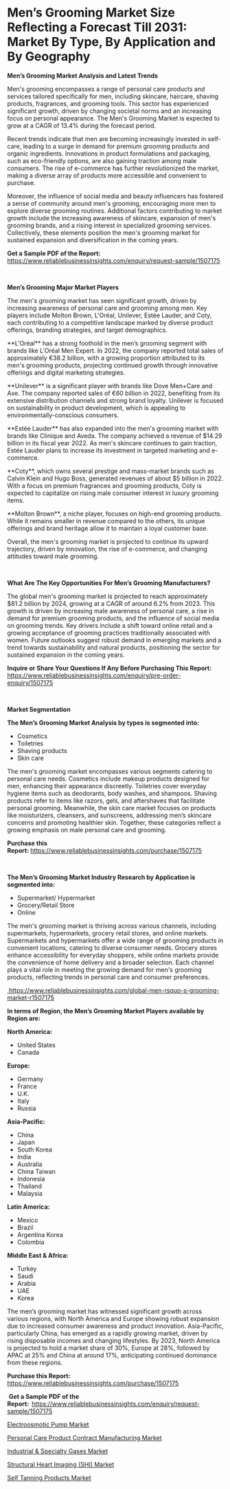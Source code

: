 <p><h1>Men’s Grooming Market Size Reflecting a Forecast Till 2031: Market By Type, By Application and By Geography</h1></p><p><strong>Men’s Grooming Market Analysis and Latest Trends</strong></p>
<p><p>Men's grooming encompasses a range of personal care products and services tailored specifically for men, including skincare, haircare, shaving products, fragrances, and grooming tools. This sector has experienced significant growth, driven by changing societal norms and an increasing focus on personal appearance. The Men's Grooming Market is expected to grow at a CAGR of 13.4% during the forecast period. </p><p>Recent trends indicate that men are becoming increasingly invested in self-care, leading to a surge in demand for premium grooming products and organic ingredients. Innovations in product formulations and packaging, such as eco-friendly options, are also gaining traction among male consumers. The rise of e-commerce has further revolutionized the market, making a diverse array of products more accessible and convenient to purchase.</p><p>Moreover, the influence of social media and beauty influencers has fostered a sense of community around men's grooming, encouraging more men to explore diverse grooming routines. Additional factors contributing to market growth include the increasing awareness of skincare, expansion of men's grooming brands, and a rising interest in specialized grooming services. Collectively, these elements position the men's grooming market for sustained expansion and diversification in the coming years.</p></p>
<p><strong>Get a Sample PDF of the Report:&nbsp;</strong> <a href="https://www.reliablebusinessinsights.com/enquiry/request-sample/1507175">https://www.reliablebusinessinsights.com/enquiry/request-sample/1507175</a></p>
<p>&nbsp;</p>
<p><strong>Men’s Grooming Major Market Players</strong></p>
<p><p>The men's grooming market has seen significant growth, driven by increasing awareness of personal care and grooming among men. Key players include Molton Brown, L'Oréal, Unilever, Estée Lauder, and Coty, each contributing to a competitive landscape marked by diverse product offerings, branding strategies, and target demographics.</p><p>**L'Oréal** has a strong foothold in the men’s grooming segment with brands like L'Oréal Men Expert. In 2022, the company reported total sales of approximately €38.2 billion, with a growing proportion attributed to its men's grooming products, projecting continued growth through innovative offerings and digital marketing strategies.</p><p>**Unilever** is a significant player with brands like Dove Men+Care and Axe. The company reported sales of €60 billion in 2022, benefiting from its extensive distribution channels and strong brand loyalty. Unilever is focused on sustainability in product development, which is appealing to environmentally-conscious consumers.</p><p>**Estée Lauder** has also expanded into the men's grooming market with brands like Clinique and Aveda. The company achieved a revenue of $14.29 billion in its fiscal year 2022. As men's skincare continues to gain traction, Estée Lauder plans to increase its investment in targeted marketing and e-commerce.</p><p>**Coty**, which owns several prestige and mass-market brands such as Calvin Klein and Hugo Boss, generated revenues of about $5 billion in 2022. With a focus on premium fragrances and grooming products, Coty is expected to capitalize on rising male consumer interest in luxury grooming items.</p><p>**Molton Brown**, a niche player, focuses on high-end grooming products. While it remains smaller in revenue compared to the others, its unique offerings and brand heritage allow it to maintain a loyal customer base.</p><p>Overall, the men's grooming market is projected to continue its upward trajectory, driven by innovation, the rise of e-commerce, and changing attitudes toward male grooming.</p></p>
<p>&nbsp;</p>
<p><strong>What Are The Key Opportunities For Men’s Grooming Manufacturers?</strong></p>
<p><p>The global men's grooming market is projected to reach approximately $81.2 billion by 2024, growing at a CAGR of around 6.2% from 2023. This growth is driven by increasing male awareness of personal care, a rise in demand for premium grooming products, and the influence of social media on grooming trends. Key drivers include a shift toward online retail and a growing acceptance of grooming practices traditionally associated with women. Future outlooks suggest robust demand in emerging markets and a trend towards sustainability and natural products, positioning the sector for sustained expansion in the coming years.</p></p>
<p><strong>Inquire or Share Your Questions If Any Before Purchasing This Report:</strong> <a href="https://www.reliablebusinessinsights.com/enquiry/pre-order-enquiry/1507175">https://www.reliablebusinessinsights.com/enquiry/pre-order-enquiry/1507175</a></p>
<p>&nbsp;</p>
<p><strong>Market Segmentation</strong></p>
<p><strong>The Men’s Grooming Market Analysis by types is segmented into:</strong></p>
<p><ul><li>Cosmetics</li><li>Toiletries</li><li>Shaving products</li><li>Skin care</li></ul></p>
<p><p>The men's grooming market encompasses various segments catering to personal care needs. Cosmetics include makeup products designed for men, enhancing their appearance discreetly. Toiletries cover everyday hygiene items such as deodorants, body washes, and shampoos. Shaving products refer to items like razors, gels, and aftershaves that facilitate personal grooming. Meanwhile, the skin care market focuses on products like moisturizers, cleansers, and sunscreens, addressing men’s skincare concerns and promoting healthier skin. Together, these categories reflect a growing emphasis on male personal care and grooming.</p></p>
<p><strong>Purchase this Report:&nbsp;</strong><a href="https://www.reliablebusinessinsights.com/purchase/1507175">https://www.reliablebusinessinsights.com/purchase/1507175</a></p>
<p>&nbsp;</p>
<p><strong>The Men’s Grooming Market Industry Research by Application is segmented into:</strong></p>
<p><ul><li>Supermarket/ Hypermarket</li><li>Grocery/Retail Store</li><li>Online</li></ul></p>
<p><p>The men's grooming market is thriving across various channels, including supermarkets, hypermarkets, grocery retail stores, and online markets. Supermarkets and hypermarkets offer a wide range of grooming products in convenient locations, catering to diverse consumer needs. Grocery stores enhance accessibility for everyday shoppers, while online markets provide the convenience of home delivery and a broader selection. Each channel plays a vital role in meeting the growing demand for men's grooming products, reflecting trends in personal care and consumer preferences.</p></p>
<p><a href="https://www.reliablebusinessinsights.com/global-men-rsquo-s-grooming-market-r1507175">&nbsp;https://www.reliablebusinessinsights.com/global-men-rsquo-s-grooming-market-r1507175</a></p>
<p><strong>In terms of Region, the Men’s Grooming Market Players available by Region are:</strong></p>
<p>
    <p> <strong> North America: </strong>
        <ul>
            <li>United States</li>
            <li>Canada</li>
        </ul>
        </p> 
    <p> <strong> Europe: </strong>
        <ul>
            <li>Germany</li>
            <li>France</li>
            <li>U.K.</li>
            <li>Italy</li>
            <li>Russia</li>
        </ul>
        </p> 
    <p> <strong> Asia-Pacific: </strong>
        <ul>
            <li>China</li>
            <li>Japan</li>
            <li>South Korea</li>
            <li>India</li>
            <li>Australia</li>
            <li>China Taiwan</li>
            <li>Indonesia</li>
            <li>Thailand</li>
            <li>Malaysia</li>
        </ul>
        </p> 
    <p> <strong> Latin America: </strong>
        <ul>
            <li>Mexico</li>
            <li>Brazil</li>
            <li>Argentina Korea</li>
            <li>Colombia</li>
        </ul>
        </p> 
    <p> <strong> Middle East & Africa: </strong>
        <ul>
            <li>Turkey</li>
            <li>Saudi</li>
            <li>Arabia</li>
            <li>UAE</li>
            <li>Korea</li>
        </ul>
    </p>
    </p>
<p><p>The men’s grooming market has witnessed significant growth across various regions, with North America and Europe showing robust expansion due to increased consumer awareness and product innovation. Asia-Pacific, particularly China, has emerged as a rapidly growing market, driven by rising disposable incomes and changing lifestyles. By 2023, North America is projected to hold a market share of 30%, Europe at 28%, followed by APAC at 25% and China at around 17%, anticipating continued dominance from these regions.</p></p>
<p><strong>Purchase this Report: </strong><a href="https://www.reliablebusinessinsights.com/purchase/1507175">https://www.reliablebusinessinsights.com/purchase/1507175</a></p>
<p>&nbsp;<strong>Get a Sample PDF of the Report:&nbsp;&nbsp;</strong><a href="https://www.reliablebusinessinsights.com/enquiry/request-sample/1507175">https://www.reliablebusinessinsights.com/enquiry/request-sample/1507175</a></p>
<p><strong></strong></p>
<p><p><a href="https://www.linkedin.com/pulse/electroosmotic-pump-market-size-segmentation-trends-growth-b5bgc?trackingId=bp8K0GuNTwiatl3nnEVcZQ%3D%3D">Electroosmotic Pump Market</a></p><p><a href="https://medium.com/@waynebaker13/what-factors-will-influence-the-personal-care-product-contract-manufacturing-market-in-the-coming-be7ca7d23ff9?postPublishedType=repub">Personal Care Product Contract Manufacturing Market</a></p><p><a href="https://github.com/HeatherFernandez476/Market-Research-Report-List-1/blob/main/industrial-specialty-gases-market.md">Industrial & Specialty Gases Market</a></p><p><a href="https://medium.com/@waynebaker13/navigating-the-global-structural-heart-imaging-shi-market-landscape-trends-forecasts-and-69ed149dfa2a">Structural Heart Imaging (SHI) Market</a></p><p><a href="https://issuu.com/reportprime-2/docs/self-tanning-products-market-size-2_1b59ddb4cbf888">Self Tanning Products Market</a></p></p>